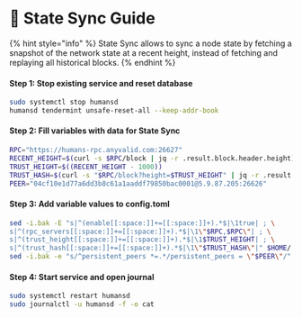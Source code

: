 # 🔌 State Sync Guide

{% hint style="info" %}
State Sync allows to sync a node state by fetching a snapshot of the network state at a recent height, instead of fetching and replaying all historical blocks.
{% endhint %}

#### Step 1: Stop existing service and reset database

```bash
sudo systemctl stop humansd
humansd tendermint unsafe-reset-all --keep-addr-book
```

#### Step 2: Fill variables with data for State Sync

```bash
RPC="https://humans-rpc.anyvalid.com:26627"
RECENT_HEIGHT=$(curl -s $RPC/block | jq -r .result.block.header.height)
TRUST_HEIGHT=$((RECENT_HEIGHT - 1000))
TRUST_HASH=$(curl -s "$RPC/block?height=$TRUST_HEIGHT" | jq -r .result.block_id.hash)
PEER="04cf10e1d77a6dd3b8c61a1aaddf79850bac0001@5.9.87.205:26626"
```

#### Step 3: Add variable values to config.toml

```bash
sed -i.bak -E "s|^(enable[[:space:]]+=[[:space:]]+).*$|\1true| ; \
s|^(rpc_servers[[:space:]]+=[[:space:]]+).*$|\1\"$RPC,$RPC\"| ; \
s|^(trust_height[[:space:]]+=[[:space:]]+).*$|\1$TRUST_HEIGHT| ; \
s|^(trust_hash[[:space:]]+=[[:space:]]+).*$|\1\"$TRUST_HASH\"|" $HOME/.humansd/config/config.toml
sed -i.bak -e "s/^persistent_peers *=.*/persistent_peers = \"$PEER\"/" $HOME/.humansd/config/config.toml
```

#### Step 4: Start service and open journal

```bash
sudo systemctl restart humansd
sudo journalctl -u humansd -f -o cat
```
